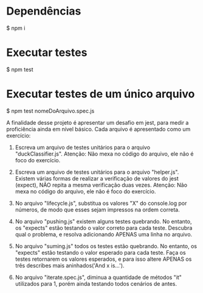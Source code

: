# Dependências
$ npm i

# Executar testes
$ npm test

# Executar testes de um único arquivo
$ npm test nomeDoArquivo.spec.js

A finalidade desse projeto é apresentar um desafio em jest, para medir a proficiência ainda em nível básico. Cada arquivo é apresentado como um exercício:

1. Escreva um arquivo de testes unitários para o arquivo "duckClassifier.js". Atenção: Não mexa no código do arquivo, ele não é foco do exercício.

2. Escreva um arquivo de testes unitários para o arquivo "helper.js". Existem várias formas de realizar a verificação de valores do jest (expect), NÃO repita a mesma verificação duas vezes. Atenção: Não mexa no código do arquivo, ele não é foco do exercício.

3. No arquivo "lifecycle.js", substitua os valores "X" do console.log por números, de modo que esses sejam impressos na ordem correta.

4. No arquivo "pushing.js" existem alguns testes quebrando. No entanto, os "expects" estão testando o valor correto para cada teste. Descubra qual o problema, e resolva adicionando APENAS uma linha no arquivo.

5. No arquivo "suming.js" todos os testes estão quebrando. No entanto, os "expects" estão testando o valor esperado para cada teste. Faça os testes retornarem os valores esperados, e para isso altere APENAS os três describes mais aninhados('And x is...').

6. No arquivo "iterate.spec.js", diminua a quantidade de métodos "it" utilizados para 1, porém ainda testando todos cenários de antes.
